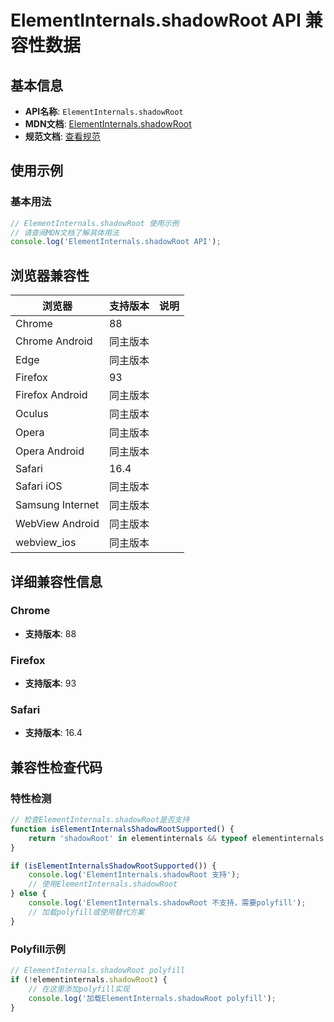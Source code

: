 # ElementInternals.shadowRoot API 兼容性数据

## 基本信息

- **API名称**: `ElementInternals.shadowRoot`
- **MDN文档**: [ElementInternals.shadowRoot](https://developer.mozilla.org/docs/Web/API/ElementInternals/shadowRoot)
- **规范文档**: [查看规范](https://html.spec.whatwg.org/multipage/custom-elements.html#dom-elementinternals-shadowroot)

## 使用示例

### 基本用法

```javascript
// ElementInternals.shadowRoot 使用示例
// 请查阅MDN文档了解具体用法
console.log('ElementInternals.shadowRoot API');
```

## 浏览器兼容性

| 浏览器 | 支持版本 | 说明 |
|--------|----------|------|
| Chrome | 88 |  |
| Chrome Android | 同主版本 |  |
| Edge | 同主版本 |  |
| Firefox | 93 |  |
| Firefox Android | 同主版本 |  |
| Oculus | 同主版本 |  |
| Opera | 同主版本 |  |
| Opera Android | 同主版本 |  |
| Safari | 16.4 |  |
| Safari iOS | 同主版本 |  |
| Samsung Internet | 同主版本 |  |
| WebView Android | 同主版本 |  |
| webview_ios | 同主版本 |  |

## 详细兼容性信息

### Chrome

- **支持版本**: 88

### Firefox

- **支持版本**: 93

### Safari

- **支持版本**: 16.4

## 兼容性检查代码

### 特性检测

```javascript
// 检查ElementInternals.shadowRoot是否支持
function isElementInternalsShadowRootSupported() {
    return 'shadowRoot' in elementinternals && typeof elementinternals.shadowRoot === 'function';
}

if (isElementInternalsShadowRootSupported()) {
    console.log('ElementInternals.shadowRoot 支持');
    // 使用ElementInternals.shadowRoot
} else {
    console.log('ElementInternals.shadowRoot 不支持，需要polyfill');
    // 加载polyfill或使用替代方案
}
```

### Polyfill示例

```javascript
// ElementInternals.shadowRoot polyfill
if (!elementinternals.shadowRoot) {
    // 在这里添加polyfill实现
    console.log('加载ElementInternals.shadowRoot polyfill');
}
```

